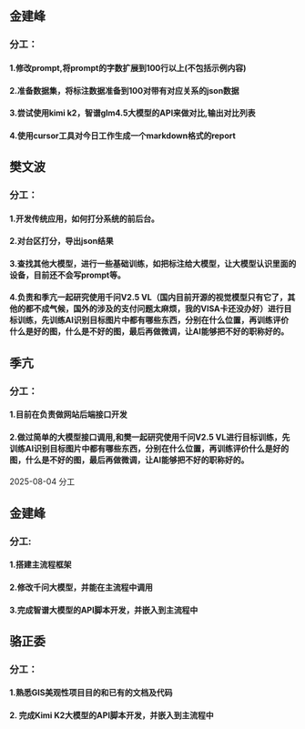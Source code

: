 

## 金建峰
### 分工：
#### 1.修改prompt,将prompt的字数扩展到100行以上(不包括示例内容)
#### 2.准备数据集，将标注数据准备到100对带有对应关系的json数据
#### 3.尝试使用kimi k2，智谱glm4.5大模型的API来做对比,输出对比列表
#### 4.使用cursor工具对今日工作生成一个markdown格式的report

## 樊文波
### 分工：
#### 1.开发传统应用，如何打分系统的前后台。
#### 2.对台区打分，导出json结果
#### 3.查找其他大模型，进行一些基础训练，如把标注给大模型，让大模型认识里面的设备，目前还不会写prompt等。
#### 4.负责和季亢一起研究使用千问V2.5 VL（国内目前开源的视觉模型只有它了，其他的都不成气候，国外的涉及的支付问题太麻烦，我的VISA卡还没办好）进行目标训练，先训练AI识别目标图片中都有哪些东西，分别在什么位置，再训练评价什么是好的图，什么是不好的图，最后再做微调，让AI能够把不好的职称好的。
## 季亢
### 分工：
#### 1.目前在负责做网站后端接口开发
#### 2.做过简单的大模型接口调用,和樊一起研究使用千问V2.5 VL进行目标训练，先训练AI识别目标图片中都有哪些东西，分别在什么位置，再训练评价什么是好的图，什么是不好的图，最后再做微调，让AI能够把不好的职称好的。


2025-08-04 分工
## 金建峰
### 分工:
#### 1.搭建主流程框架
#### 2.修改千问大模型，并能在主流程中调用
#### 3.完成智谱大模型的API脚本开发，并嵌入到主流程中

## 骆正委
### 分工：
#### 1.熟悉GIS美观性项目目的和已有的文档及代码
#### 2. 完成Kimi K2大模型的API脚本开发，并嵌入到主流程中